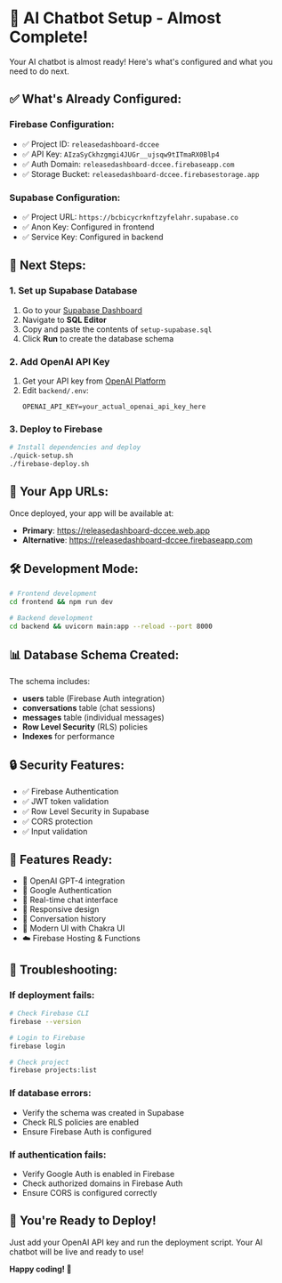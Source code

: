 # 🎉 AI Chatbot Setup - Almost Complete!

Your AI chatbot is almost ready! Here's what's configured and what you need to do next.

## ✅ **What's Already Configured:**

### **Firebase Configuration:**
- ✅ Project ID: `releasedashboard-dccee`
- ✅ API Key: `AIzaSyCkhzgmgi4JUGr__ujsqw9tITmaRX0Blp4`
- ✅ Auth Domain: `releasedashboard-dccee.firebaseapp.com`
- ✅ Storage Bucket: `releasedashboard-dccee.firebasestorage.app`

### **Supabase Configuration:**
- ✅ Project URL: `https://bcbicycrknftzyfelahr.supabase.co`
- ✅ Anon Key: Configured in frontend
- ✅ Service Key: Configured in backend

## 🔧 **Next Steps:**

### **1. Set up Supabase Database**

1. Go to your [Supabase Dashboard](https://supabase.com/dashboard/project/bcbicycrknftzyfelahr)
2. Navigate to **SQL Editor**
3. Copy and paste the contents of `setup-supabase.sql`
4. Click **Run** to create the database schema

### **2. Add OpenAI API Key**

1. Get your API key from [OpenAI Platform](https://platform.openai.com/api-keys)
2. Edit `backend/.env`:
   ```env
   OPENAI_API_KEY=your_actual_openai_api_key_here
   ```

### **3. Deploy to Firebase**

```bash
# Install dependencies and deploy
./quick-setup.sh
./firebase-deploy.sh
```

## 🚀 **Your App URLs:**

Once deployed, your app will be available at:
- **Primary**: https://releasedashboard-dccee.web.app
- **Alternative**: https://releasedashboard-dccee.firebaseapp.com

## 🛠 **Development Mode:**

```bash
# Frontend development
cd frontend && npm run dev

# Backend development
cd backend && uvicorn main:app --reload --port 8000
```

## 📊 **Database Schema Created:**

The schema includes:
- **users** table (Firebase Auth integration)
- **conversations** table (chat sessions)
- **messages** table (individual messages)
- **Row Level Security** (RLS) policies
- **Indexes** for performance

## 🔒 **Security Features:**

- ✅ Firebase Authentication
- ✅ JWT token validation
- ✅ Row Level Security in Supabase
- ✅ CORS protection
- ✅ Input validation

## 🎯 **Features Ready:**

- 🤖 OpenAI GPT-4 integration
- 🔐 Google Authentication
- 💬 Real-time chat interface
- 📱 Responsive design
- 💾 Conversation history
- 🎨 Modern UI with Chakra UI
- ☁️ Firebase Hosting & Functions

## 🐛 **Troubleshooting:**

### **If deployment fails:**
```bash
# Check Firebase CLI
firebase --version

# Login to Firebase
firebase login

# Check project
firebase projects:list
```

### **If database errors:**
- Verify the schema was created in Supabase
- Check RLS policies are enabled
- Ensure Firebase Auth is configured

### **If authentication fails:**
- Verify Google Auth is enabled in Firebase
- Check authorized domains in Firebase Auth
- Ensure CORS is configured correctly

## 🎉 **You're Ready to Deploy!**

Just add your OpenAI API key and run the deployment script. Your AI chatbot will be live and ready to use!

**Happy coding! 🤖** 